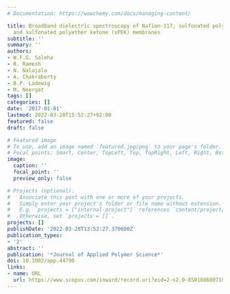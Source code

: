 ```yaml
---
# Documentation: https://wowchemy.com/docs/managing-content/

title: Broadband dielectric spectroscopy of Nafion-117, sulfonated polysulfone (sPSF)
  and sulfonated polyether ketone (sPEK) membranes
subtitle: ''
summary: ''
authors:
- W.F.G. Saleha
- R. Ramesh
- N. Nalajala
- A. Chakraborty
- B.P. Ladewig
- M. Neergat
tags: []
categories: []
date: '2017-01-01'
lastmod: 2022-03-28T15:52:27+02:00
featured: false
draft: false

# Featured image
# To use, add an image named `featured.jpg/png` to your page's folder.
# Focal points: Smart, Center, TopLeft, Top, TopRight, Left, Right, BottomLeft, Bottom, BottomRight.
image:
  caption: ''
  focal_point: ''
  preview_only: false

# Projects (optional).
#   Associate this post with one or more of your projects.
#   Simply enter your project's folder or file name without extension.
#   E.g. `projects = ["internal-project"]` references `content/project/deep-learning/index.md`.
#   Otherwise, set `projects = []`.
projects: []
publishDate: '2022-03-28T13:52:27.370600Z'
publication_types:
- '2'
abstract: ''
publication: '*Journal of Applied Polymer Science*'
doi: 10.1002/app.44790
links:
- name: URL
  url: https://www.scopus.com/inward/record.uri?eid=2-s2.0-85010868071&doi=10.1002%2fapp.44790&partnerID=40&md5=213961270bb89b30000130b5ebea4758
---
```


